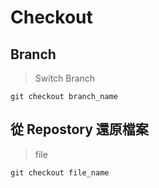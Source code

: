 # Checkout

## Branch

> Switch Branch

	git checkout branch_name
	
## 從 Repostory 還原檔案

> file

	git checkout file_name

